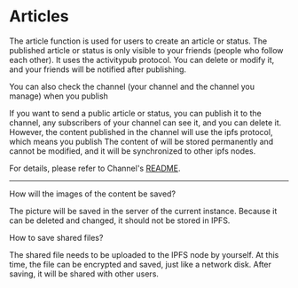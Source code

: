 # Articles

The article function is used for users to create an article or status. The published article or status is only visible to your friends (people who follow each other). It uses the activitypub protocol. You can delete or modify it, and your friends will be notified after publishing.

You can also check the channel (your channel and the channel you manage) when you publish

If you want to send a public article or status, you can publish it to the channel, any subscribers of your channel can see it, and you can delete it. However, the content published in the channel will use the ipfs protocol, which means you publish The content of will be stored permanently and cannot be modified, and it will be synchronized to other ipfs nodes.

For details, please refer to Channel's [README](../channels/README.md).

---

How will the images of the content be saved?

The picture will be saved in the server of the current instance. Because it can be deleted and changed, it should not be stored in IPFS.

How to save shared files?

The shared file needs to be uploaded to the IPFS node by yourself. At this time, the file can be encrypted and saved, just like a network disk. After saving, it will be shared with other users.